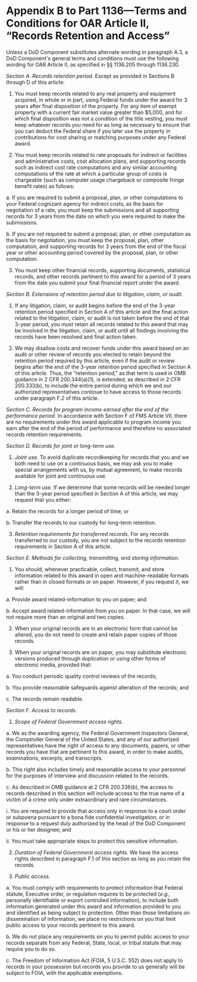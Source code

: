 # Appendix B to Part 1136—Terms and Conditions for OAR Article II, “Records Retention and Access”


Unless a DoD Component substitutes alternate wording in paragraph A.3, a DoD Component's general terms and conditions must use the following wording for OAR Article II, as specified in §§ 1136.205 through 1136.230.


*Section A. Records retention period.* Except as provided in Sections B through D of this article:


1. You must keep records related to any real property and equipment acquired, in whole or in part, using Federal funds under the award for 3 years after final disposition of the property. For any item of exempt property with a current fair market value greater than $5,000, and for which final disposition was not a condition of the title vesting, you must keep whatever records you need for as long as necessary to ensure that you can deduct the Federal share if you later use the property in contributions for cost sharing or matching purposes under any Federal award.


2. You must keep records related to rate proposals for indirect or facilities and administrative costs, cost allocation plans, and supporting records such as indirect cost rate computations and any similar accounting computations of the rate at which a particular group of costs is chargeable (such as computer usage chargeback or composite fringe benefit rates) as follows:


a. If you are required to submit a proposal, plan, or other computations to your Federal cognizant agency for indirect costs, as the basis for negotiation of a rate, you must keep the submissions and all supporting records for 3 years from the date on which you were required to make the submissions.


b. If you are not required to submit a proposal, plan, or other computation as the basis for negotiation, you must keep the proposal, plan, other computation, and supporting records for 3 years from the end of the fiscal year or other accounting period covered by the proposal, plan, or other computation.


3. You must keep other financial records, supporting documents, statistical records, and other records pertinent to this award for a period of 3 years from the date you submit your final financial report under the award.


*Section B. Extensions of retention period due to litigation, claim, or audit.*

1. If any litigation, claim, or audit begins before the end of the 3-year retention period specified in Section A of this article and the final action related to the litigation, claim, or audit is not taken before the end of that 3-year period, you must retain all records related to this award that may be involved in the litigation, claim, or audit until all findings involving the records have been resolved and final action taken.


2. We may disallow costs and recover funds under this award based on an audit or other review of records you elected to retain beyond the retention period required by this article, even if the audit or review begins after the end of the 3-year retention period specified in Section A of this article. Thus, the “retention period,” as that term is used in OMB guidance in 2 CFR 200.344(a)(1), is extended, as described in 2 CFR 200.333(b), to include the entire period during which we and our authorized representatives continue to have access to those records under paragraph F.2 of this article.


*Section C. Records for program income earned after the end of the performance period.* In accordance with Section F of FMS Article VII, there are no requirements under this award applicable to program income you earn after the end of the period of performance and therefore no associated records retention requirements.


*Section D. Records for joint or long-term use.*

1. *Joint use.* To avoid duplicate recordkeeping for records that you and we both need to use on a continuous basis, we may ask you to make special arrangements with us, by mutual agreement, to make records available for joint and continuous use.


2. *Long-term use.* If we determine that some records will be needed longer than the 3-year period specified in Section A of this article, we may request that you either:


a. Retain the records for a longer period of time; or


b. Transfer the records to our custody for long-term retention.


3. *Retention requirements for transferred records.* For any records transferred to our custody, you are not subject to the records retention requirements in Section A of this article.


*Section E. Methods for collecting, transmitting, and storing information*.


1. You should, whenever practicable, collect, transmit, and store information related to this award in open and machine-readable formats rather than in closed formats or on paper. However, if you request it, we will:


a. Provide award related-information to you on paper; and


b. Accept award related-information from you on paper. In that case, we will not require more than an original and two copies.


2. When your original records are in an electronic form that cannot be altered, you do not need to create and retain paper copies of those records.


3. When your original records are on paper, you may substitute electronic versions produced through duplication or using other forms of electronic media, provided that:


a. You conduct periodic quality control reviews of the records;


b. You provide reasonable safeguards against alteration of the records; and


c. The records remain readable.


*Section F. Access to records.*

1. *Scope of Federal Government access rights.*

a. We as the awarding agency, the Federal Government Inspectors General, the Comptroller General of the United States, and any of our authorized representatives have the right of access to any documents, papers, or other records you have that are pertinent to this award, in order to make audits, examinations, excerpts, and transcripts.


b. This right also includes timely and reasonable access to your personnel for the purposes of interview and discussion related to the records.


c. As described in OMB guidance at 2 CFR 200.336(b), the access to records described in this section will include access to the true name of a victim of a crime only under extraordinary and rare circumstances.


i. You are required to provide that access only in response to a court order or subpoena pursuant to a bona fide confidential investigation, or in response to a request duly authorized by the head of the DoD Component or his or her designee; and


ii. You must take appropriate steps to protect this sensitive information.


2. *Duration of Federal Government access rights.* We have the access rights described in paragraph F.1 of this section as long as you retain the records.


3. *Public access.*

a. You must comply with requirements to protect information that Federal statute, Executive order, or regulation requires to be protected (*e.g.,* personally identifiable or export controlled information), to include both information generated under this award and information provided to you and identified as being subject to protection. Other than those limitations on dissemination of information, we place no restrictions on you that limit public access to your records pertinent to this award.


b. We do not place any requirements on you to permit public access to your records separate from any Federal, State, local, or tribal statute that may require you to do so.


c. The Freedom of Information Act (FOIA, 5 U.S.C. 552) does not apply to records in your possession but records you provide to us generally will be subject to FOIA, with the applicable exemptions.




